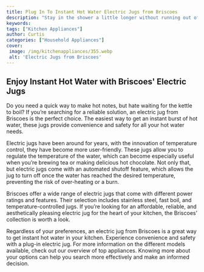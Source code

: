 ```yaml
---
title: Plug In To Instant Hot Water Electric Jugs from Briscoes
description: "Stay in the shower a little longer without running out of hot water Get an electric jug from Briscoes and find out how to plug in to instant hot water"
keywords: 
tags: ["Kitchen Appliances"]
author: Curtis
categories: ["Household Appliances"]
cover: 
 image: /img/kitchenappliances/355.webp
 alt: 'Electric Jugs from Briscoes'
---
```

## Enjoy Instant Hot Water with Briscoes' Electric Jugs

Do you need a quick way to make hot notes, but hate waiting for the kettle to boil? If you’re searching for a reliable solution, an electric jug from Briscoes is the perfect choice. The easiest way to get an instant burst of hot water, these jugs provide convenience and safety for all your hot water needs.

Electric jugs have been around for years, with the innovation of temperature control, they have become more user-friendly. These jugs allow you to regulate the temperature of the water, which can become especially useful when you’re brewing tea or making delicious hot chocolate. Not only that, but electric jugs come with an automated shutoff feature, which allows the jug to turn off once the water has reached the desired temperature, preventing the risk of over-heating or a burn.

Briscoes offer a wide range of electric jugs that come with different power ratings and features. Their selection includes stainless steel, fast boil, and temperature-controlled jugs. If you’re looking for an affordable, reliable, and aesthetically pleasing electric jug for the heart of your kitchen, the Briscoes’ collection is worth a look.

Regardless of your preferences, an electric jug from Briscoes is a great way to get instant hot water in your kitchen. Experience convenience and safety with a plug-in electric jug. For more information on the different models available, check out our overview of top appliances. Knowing more about your options can help you search more effectively and make an informed decision.
